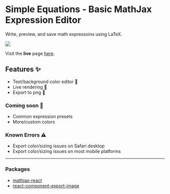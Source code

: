 # Simple Equations - Basic MathJax Expression Editor

Write, preview, and save math expressoins using LaTeX.

<img src="https://user-images.githubusercontent.com/26214454/117386359-60687b00-aeac-11eb-833a-24c647eef269.gif" style="max-width: 300px" />

Visit the **live** page [here](https://equation.hoffmanjoshua.dev).

## Features ✨
- Text/background color editor 🎨
- Live rendering 🔄
- Export to png 💾

### Coming soon 🚧
- Common expression presets 
- More/custom colors

### Known Errors ⚠️
- Export color/sizing issues on Safari desktop
- Export color/sizing issues on most mobile platforms

---

### Packages
- [mathjax-react](https://github.com/charliemcvicker/mathjax-react#readme)
- [react-component-export-image](https://github.com/im-salman/react-component-export-image#readme)
